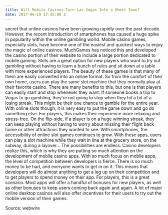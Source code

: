 ```yaml
---
title: Will Mobile Casinos Turn Las Vegas Into a Ghost Town?
date: 2017-06-19 17:45:00 Z
---
```


 secret that online casinos have been growing rapidly over the past decade. However, the recent introduction of smartphones has caused a huge spike in popularity within the online gambling world. Mobile casino games, especially slots, have become one of the easiest and quickest ways to enjoy the magic of online casinos. MuchGames has noticed this and developed the casino portion of their website to include a large portion dedicated to mobile gaming.
Slots are a great option for new players who want to try out gambling without having to learn a bunch of rules and sit down at a table with more experienced players. The beauty of these games is that many of them are easily converted into an online format. So from the comfort of their own home, users can play the same slot machine that they normally play at their favorite casino.
There are many benefits to this, but one is that players can easily start and stop whenever they want. If someone books a trip to Vegas to go gambling, they're not going to stop when they hit a bit of a losing streak. This might be their one chance to gamble for the entire year. With online slots though, it is very easy to put the game down and go do something else. For players, this makes their experience more relaxing and stress-free. On the flip-side, if a player is on a huge winning streak, they can keep playing without having to worry about missing their flight back home or other attractions they wanted to see.
With smartphones, the accessibility of online slot games continues to grow. With these apps, users can play a slot machine while they wait in line at the grocery store, on the subway, during a layover… The possibilities are endless. Casino developers realize this, which is why they are putting so much attention on the development of mobile casino apps.
With so much focus on mobile apps, the level of competition between developers is fierce. There is so much money to be had, and everyone wants to get in on it. This means that developers will do almost anything to get a leg up on their competition and to get players to spend money on their app. For players, this is a great scenario. Most apps will offer a handful of bonuses for new players, as well as other bonuses to keep users coming back again and again. A lot of major online desktop casinos will also offer incentives for their users to try out the mobile version of their games.

Source: webwire